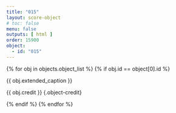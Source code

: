 ```yaml
---
title: "015"
layout: score-object
# toc: false
menu: false
outputs: [ html ]
order: 15900
object:
  - id: "015"
---
```


{% for obj in objects.object_list %}
{% if obj.id == object[0].id %}

{{ obj.extended_caption }}

{{ obj.credit }} {.object-credit}

{% endif %}
{% endfor %}
